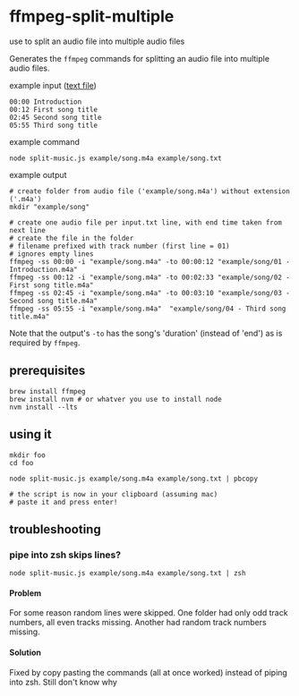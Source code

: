 # ffmpeg-split-multiple
use to split an audio file into multiple audio files

Generates the `ffmpeg` commands for splitting an audio file into multiple audio files.

example input ([text file](./example/song.txt))
```
00:00 Introduction
00:12 First song title
02:45 Second song title
05:55 Third song title
```
example command
```shell
node split-music.js example/song.m4a example/song.txt
```

example output
```shell
# create folder from audio file ('example/song.m4a') without extension ('.m4a')
mkdir "example/song"

# create one audio file per input.txt line, with end time taken from next line
# create the file in the folder
# filename prefixed with track number (first line = 01)
# ignores empty lines
ffmpeg -ss 00:00 -i "example/song.m4a" -to 00:00:12 "example/song/01 - Introduction.m4a"
ffmpeg -ss 00:12 -i "example/song.m4a" -to 00:02:33 "example/song/02 - First song title.m4a"
ffmpeg -ss 02:45 -i "example/song.m4a" -to 00:03:10 "example/song/03 - Second song title.m4a"
ffmpeg -ss 05:55 -i "example/song.m4a"  "example/song/04 - Third song title.m4a"
```
Note that the output's `-to` has the song's 'duration' (instead of 'end') as is required by `ffmpeg`.

## prerequisites
```shell
brew install ffmpeg
brew install nvm # or whatver you use to install node
nvm install --lts
```

## using it
```shell
mkdir foo
cd foo

node split-music.js example/song.m4a example/song.txt | pbcopy

# the script is now in your clipboard (assuming mac)
# paste it and press enter!
```

## troubleshooting

### pipe into zsh skips lines?
```shell
node split-music.js example/song.m4a example/song.txt | zsh
```
#### Problem
For some reason random lines were skipped.
One folder had only odd track numbers, all even tracks missing.
Another had random track numbers missing.
#### Solution
Fixed by copy pasting the commands (all at once worked) instead of piping into zsh.
Still don't know why